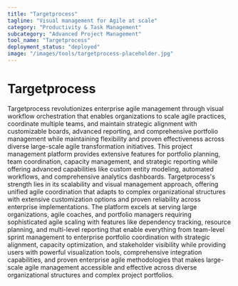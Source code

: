 ```yaml
---
title: "Targetprocess"
tagline: "Visual management for Agile at scale"
category: "Productivity & Task Management"
subcategory: "Advanced Project Management"
tool_name: "Targetprocess"
deployment_status: "deployed"
image: "/images/tools/targetprocess-placeholder.jpg"
---
```


# Targetprocess

Targetprocess revolutionizes enterprise agile management through visual workflow orchestration that enables organizations to scale agile practices, coordinate multiple teams, and maintain strategic alignment with customizable boards, advanced reporting, and comprehensive portfolio management while maintaining flexibility and proven effectiveness across diverse large-scale agile transformation initiatives. This project management platform provides extensive features for portfolio planning, team coordination, capacity management, and strategic reporting while offering advanced capabilities like custom entity modeling, automated workflows, and comprehensive analytics dashboards. Targetprocess's strength lies in its scalability and visual management approach, offering unified agile coordination that adapts to complex organizational structures with extensive customization options and proven reliability across enterprise implementations. The platform excels at serving large organizations, agile coaches, and portfolio managers requiring sophisticated agile scaling with features like dependency tracking, resource planning, and multi-level reporting that enable everything from team-level sprint management to enterprise portfolio coordination with strategic alignment, capacity optimization, and stakeholder visibility while providing users with powerful visualization tools, comprehensive integration capabilities, and proven enterprise agile methodologies that makes large-scale agile management accessible and effective across diverse organizational structures and complex project portfolios.
